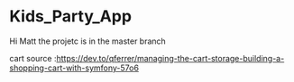 # Kids_Party_App

Hi Matt the projetc is in the master branch

cart source :https://dev.to/qferrer/managing-the-cart-storage-building-a-shopping-cart-with-symfony-57o6
